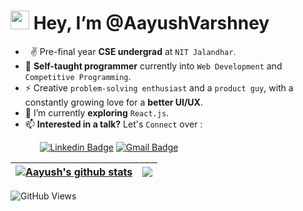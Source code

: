 <h1>  <img src="https://emojis.slackmojis.com/emojis/images/1531849430/4246/blob-sunglasses.gif?1531849430" width="30"/> Hey, I’m @AayushVarshney  </h1>



- &nbsp; ✌ Pre-final year **CSE undergrad** at `NIT Jalandhar`.
- 👀 **Self-taught programmer** currently into `Web Development` and `Competitive Programming`. 
- ⚡ Creative `problem-solving enthusiast` and a `product guy`, with a constantly growing love for a **better UI/UX**.
- 🌱 I’m currently **exploring** `React.js`.
- 📫 **Interested in a talk?** Let's `Connect` over :

&nbsp; &nbsp; &nbsp; &nbsp; &nbsp; &nbsp;
[![Linkedin Badge](https://img.shields.io/badge/-aayushvarshney-blue?style=flat-square&logo=Linkedin&logoColor=white&link=https://www.linkedin.com/in/aayushvarshney/)](https://www.linkedin.com/in/aayushvarshney/)
[![Gmail Badge](https://img.shields.io/badge/-aayushvarshney24@gmail.com-c14438?style=flat-square&logo=Gmail&logoColor=white&link=mailto:aayushvarshney24@gmail.com)](mailto:aayushvarshney24@gmail.com)


| <a href="https://github.com/aayushvarshney"><img align="center" src="https://github-readme-stats.vercel.app/api?username=aayushvarshney&show_icons=true&include_all_commits=true&theme=buefy&hide_border=true" alt="Aayush's github stats" /></a> | <a href="https://github.com/aayushvarshney"><img align="center" src="https://github-readme-stats.vercel.app/api/top-langs/?username=aayushvarshney&layout=compact&theme=buefy&hide_border=true" /></a> |
| ------------- | ------------- |


 ![GitHub Views](https://komarev.com/ghpvc/?username=aayushavarshney&color=0374b5)

<!---
aayushvarshney/aayushvarshney is a ✨ special ✨ repository because its `README.md` (this file) appears on your GitHub profile.
You can click the Preview link to take a look at your changes.
--->
